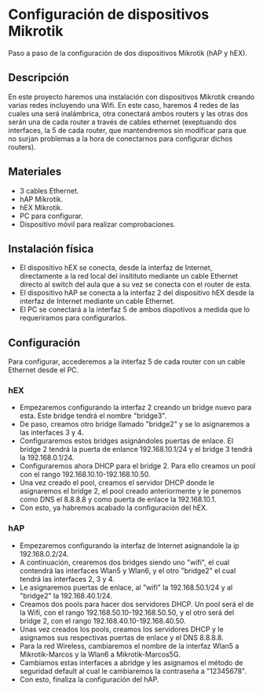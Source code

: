 # Configuración de dispositivos Mikrotik

Paso a paso de la configuración de dos dispositivos Mikrotik (hAP y hEX).

## Descripción

En este proyecto haremos una instalación con dispositivos Mikrotik creando varias redes incluyendo una Wifi. En este caso, haremos 4 redes de las cuales una será inalámbrica, otra conectará ambos routers y las otras dos serán una de cada router a través de cables ethernet (exeptuando dos interfaces, la 5 de cada router, que mantendremos sin modificar para que no surjan problemas a la hora de conectarnos para configurar dichos routers).

## Materiales

* 3 cables Ethernet.
* hAP Mikrotik.
* hEX Mikrotik.
* PC para configurar.
* Dispositivo móvil para realizar comprobaciones.

## Instalación física

* El dispositivo hEX se conecta, desde la interfaz de Internet, directamente a la red local del insitituto mediante un cable Ethernet directo al switch del aula que a su vez se conecta con el router de esta.
* El dispositivo hAP se conecta a la interfaz 2 del dispositivo hEX desde la interfaz de Internet mediante un cable Ethernet.
* El PC se conectará a la interfaz 5 de ambos dispotivos a medida que lo requeriramos para configurarlos.

## Configuración

Para configurar, accederemos a la interfaz 5 de cada router con un cable Ethernet desde el PC.

### hEX

* Empezaremos configurando la interfaz 2 creando un bridge nuevo para esta. Este bridge tendrá el nombre "bridge3".
* De paso, creamos otro bridge llamado "bridge2" y se lo asignaremos a las interfaces 3 y 4.
* Configuraremos estos bridges asignándoles puertas de enlace. El bridge 2 tendrá la puerta de enlance 192.168.10.1/24 y el bridge 3 tendrá la 192.168.0.1/24.
* Configuraremos ahora DHCP para el bridge 2. Para ello creamos un pool con el rango 192.168.10.10-192.168.10.50.
* Una vez creado el pool, creamos el servidor DHCP donde le asignaremos el bridge 2, el pool creado anteriormente y le ponemos como DNS el 8.8.8.8 y como puerta de enlace la 192.168.10.1.
* Con esto, ya habremos acabado la configuración del hEX.

### hAP

* Empezaremos configurando la interfaz de Internet asignandole la ip 192.168.0.2/24.
* A continuación, crearemos dos bridges siendo uno "wifi", el cual contendrá las interfaces Wlan5 y Wlan6, y el otro "bridge2" el cual tendrá las interfaces 2, 3 y 4.
* Le asignaremos puertas de enlace, al "wifi" la 192.168.50.1/24 y al "bridge2" la 192.168.40.1/24.
* Creamos dos pools para hacer dos servidores DHCP. Un pool será el de la Wifi, con el rango 192.168.50.10-192.168.50.50, y el otro será del bridge 2, con el rango 192.168.40.10-192.168.40.50.
* Unas vez creados los pools, creamos los servidores DHCP y le asignamos sus respectivas puertas de enlace y el DNS 8.8.8.8.
* Para la red Wireless, cambiaremos el nombre de la interfaz Wlan5 a Mikrotik-Marcos y la Wlan6 a Mikrotik-Marcos5G.
* Cambiamos estas interfaces a abridge y les asignamos el método de seguridad default al cual le cambiaremos la contraseña a "12345678".
* Con esto, finaliza la configuración del hAP.
